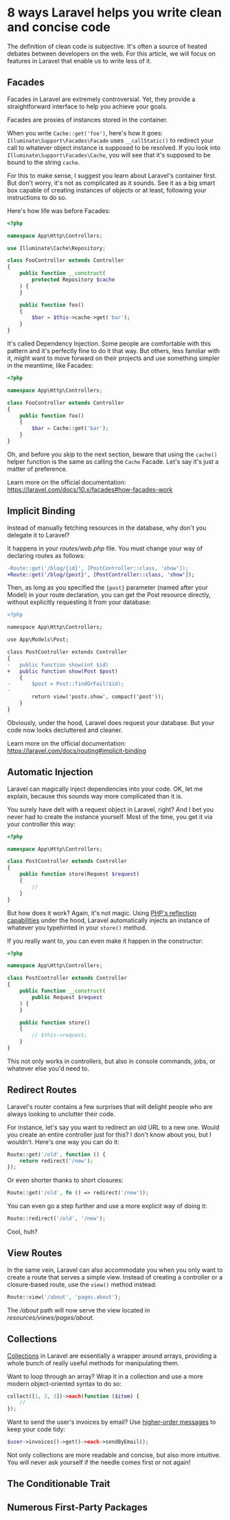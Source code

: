 # 8 ways Laravel helps you write clean and concise code

The definition of clean code is subjective. It's often a source of heated debates between developers on the web. For this article, we will focus on features in Laravel that enable us to write less of it.

## Facades

Facades in Laravel are extremely controversial. Yet, they provide a straightforward interface to help you achieve your goals.

Facades are proxies of instances stored in the container.

When you write `Cache::get('foo')`, here's how it goes: `Illuminate\Support\Facades\Facade` uses `__callStatic()` to redirect your call to whatever object instance is supposed to be resolved. If you look into `Illuminate\Support\Facades\Cache`, you will see that it's supposed to be bound to the string `cache`.

For this to make sense, I suggest you learn about Laravel's container first. But don't worry, it's not as complicated as it sounds. See it as a big smart box capable of creating instances of objects or at least, following your instructions to do so.

Here's how life was before Facades:

```php
<?php

namespace App\Http\Controllers;

use Illuminate\Cache\Repository;

class FooController extends Controller
{
    public function __construct(
        protected Repository $cache
    ) {
    }

    public function foo()
    {
        $bar = $this->cache->get('bar');
    }
}
```

It's called Dependency Injection. Some people are comfortable with this pattern and it's perfectly fine to do it that way. But others, less familiar with it, might want to move forward on their projects and use something simpler in the meantime, like Facades:

```php
<?php

namespace App\Http\Controllers;

class FooController extends Controller
{
    public function foo()
    {
        $bar = Cache::get('bar');
    }
}
```

Oh, and before you skip to the next section, beware that using the `cache()` helper function is the same as calling the `Cache` Facade. Let's say it's just a matter of preference.

Learn more on the official documentation: https://laravel.com/docs/10.x/facades#how-facades-work

## Implicit Binding

Instead of manually fetching resources in the database, why don't you delegate it to Laravel?

It happens in your *routes/web.php* file. You must change your way of declaring routes as follows:

```diff
-Route::get('/blog/{id}', [PostController::class, 'show']);
+Route::get('/blog/{post}', [PostController::class, 'show']);
```

Then, as long as you specified the `{post}` parameter (named after your Model) in your route declaration, you can get the Post resource directly, without explicitly requesting it from your database:

```diff
<?php

namespace App\Http\Controllers;

use App\Models\Post;

class PostController extends Controller
{
-   public function show(int $id)
+   public function show(Post $post)
    {
-       $post = Post::findOrFail($id);
-
        return view('posts.show', compact('post'));
    }
}
```

Obviously, under the hood, Laravel does request your database. But your code now looks decluttered and cleaner.

Learn more on the official documentation: https://laravel.com/docs/routing#implicit-binding

## Automatic Injection

Laravel can magically inject dependencies into your code. OK, let me explain, because this sounds way more complicated than it is.

You surely have delt with a request object in Laravel, right? And I bet you never had to create the instance yourself. Most of the time, you get it via your controller this way:

```php
<?php

namespace App\Http\Controllers;

class PostController extends Controller
{
    public function store(Request $request)
    {
        //
    }
}
```

But how does it work? Again, it's not magic. Using [PHP's reflection capabilities](https://www.php.net/manual/en/book.reflection.php) under the hood, Laravel automatically injects an instance of whatever you typehinted in your `store()` method.

If you really want to, you can even make it happen in the constructor:

```php
<?php

namespace App\Http\Controllers;

class PostController extends Controller
{
    public function __construct(
        public Request $request
    ) {
    }

    public function store()
    {
        // $this->request;
    }
}
```

This not only works in controllers, but also in console commands, jobs, or whatever else you'd need to.

## Redirect Routes

Laravel's router contains a few surprises that will delight people who are always looking to unclutter their code.

For instance, let's say you want to redirect an old URL to a new one. Would you create an entire controller just for this? I don't know about you, but I wouldn't. Here's one way you can do it:

```php
Route::get('/old', function () {
    return redirect('/new');
});
```

Or even shorter thanks to short closures:

```php
Route::get('/old', fn () => redirect('/new'));
```

You can even go a step further and use a more explicit way of doing it:

```php
Route::redirect('/old', '/new');
```

Cool, huh?

## View Routes

In the same vein, Laravel can also accommodate you when you only want to create a route that serves a simple view. Instead of creating a controller or a closure-based route, use the `view()` method instead:

```php
Route::view('/about', 'pages.about');
```

The */about* path will now serve the view located in _resources/views/pages/about_.

## Collections

[Collections](https://laravel.com/docs/collections) in Laravel are essentially a wrapper around arrays, providing a whole bunch of really useful methods for manipulating them.

Want to loop through an array? Wrap it in a collection and use a more modern object-oriented syntax to do so:

```php
collect([1, 2, 3])->each(function ($item) {
    //
});
```

Want to send the user's invoices by email? Use [higher-order messages](https://laravel.com/docs/collections#higher-order-messages) to keep your code tidy:

```php
$user->invoices()->get()->each->sendByEmail();
```

Not only collections are more readable and concise, but also more intuitive. You will never ask yourself if the needle comes first or not again!

## The Conditionable Trait

## Numerous First-Party Packages
